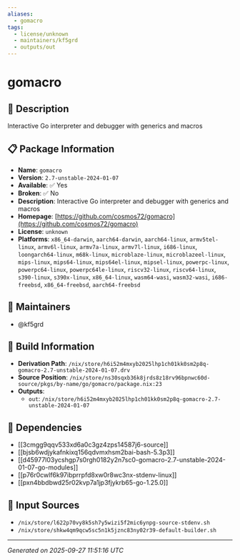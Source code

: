 ```yaml
---
aliases:
  - gomacro
tags:
  - license/unknown
  - maintainers/kf5grd
  - outputs/out
---
```


# gomacro

## 📝 Description

Interactive Go interpreter and debugger with generics and macros

## 📋 Package Information

- **Name**: `gomacro`
- **Version**: `2.7-unstable-2024-01-07`
- **Available**: ✅ Yes
- **Broken**: ✅ No
- **Description**: Interactive Go interpreter and debugger with generics and macros
- **Homepage**: [https://github.com/cosmos72/gomacro](https://github.com/cosmos72/gomacro)
- **License**: `unknown`
- **Platforms**: `x86_64-darwin`, `aarch64-darwin`, `aarch64-linux`, `armv5tel-linux`, `armv6l-linux`, `armv7a-linux`, `armv7l-linux`, `i686-linux`, `loongarch64-linux`, `m68k-linux`, `microblaze-linux`, `microblazeel-linux`, `mips-linux`, `mips64-linux`, `mips64el-linux`, `mipsel-linux`, `powerpc-linux`, `powerpc64-linux`, `powerpc64le-linux`, `riscv32-linux`, `riscv64-linux`, `s390-linux`, `s390x-linux`, `x86_64-linux`, `wasm64-wasi`, `wasm32-wasi`, `i686-freebsd`, `x86_64-freebsd`, `aarch64-freebsd`
## 👥 Maintainers

- @kf5grd


## 🔧 Build Information

- **Derivation Path**: `/nix/store/h6i52m4mxyb2025lhp1ch01kk0sm2p8q-gomacro-2.7-unstable-2024-01-07.drv`
- **Source Position**: `/nix/store/ns30sqxb36k8jrds8z18rv96bpnwc60d-source/pkgs/by-name/go/gomacro/package.nix:23`
- **Outputs**:
  - `out`:  `/nix/store/h6i52m4mxyb2025lhp1ch01kk0sm2p8q-gomacro-2.7-unstable-2024-01-07`

## 🔗 Dependencies

- [[3cmgg9qqv533xd6a0c3gz4zps14587j6-source]]
- [[bjsb6wdjykafnkixq156qdvmxhsm2bai-bash-5.3p3]]
- [[d45977l03ycshgp7s0rgh0182y2n7sc0-gomacro-2.7-unstable-2024-01-07-go-modules]]
- [[p76r0cwlf6k97ibprrpfd8xw0r8wc3nx-stdenv-linux]]
- [[pxn4bbdbwd25r02kvp7a1jp3fjykrb65-go-1.25.0]]

## 📁 Input Sources

- `/nix/store/l622p70vy8k5sh7y5wizi5f2mic6ynpg-source-stdenv.sh`
- `/nix/store/shkw4qm9qcw5sc5n1k5jznc83ny02r39-default-builder.sh`

---
*Generated on 2025-09-27 11:51:16 UTC*
